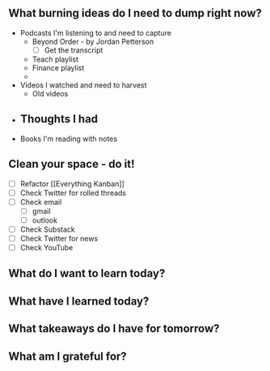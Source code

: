 



## What burning ideas do I need to dump right now?

- Podcasts I'm listening to and need to capture
	- Beyond Order - by Jordan Petterson
		- [ ] Get the transcript
	- Teach playlist
	- Finance playlist
	- 
- Videos I watched and need to harvest
	- Old videos
- Thoughts I had
	- 
- Books I'm reading with notes



## Clean your space - do it!


- [ ] Refactor [[Everything Kanban]]
- [ ] Check Twitter for rolled threads
- [ ] Check email
	- [ ] gmail
	- [ ] outlook
- [ ] Check Substack
- [ ] Check Twitter for news
- [ ] Check YouTube

## What do I want to learn today?

## What have I learned today?


## What takeaways do I have for tomorrow?


## What am I grateful for?

